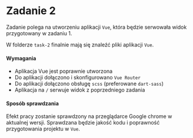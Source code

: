 # Zadanie 2
Zadanie polega na utworzeniu aplikacji `Vue`, która będzie serwowała widok przygotowany w zadaniu 1.

W folderze `task-2` finalnie mają się znaleźć pliki aplikacji `Vue`.


#### Wymagania
- Aplikacja Vue jest poprawnie utworzona
- Do aplikacji dołączono i skonfigurowano `Vue Router`
- Do aplikacji dołączono obsługę `scss` (preferowane `dart-sass`)
- Aplikacja na `/` serwuje widok z poprzedniego zadania

#### Sposób sprawdzania
Efekt pracy zostanie sprawdzony na przeglądarce Google chrome w aktualnej wersji. Sprawdzana będzie jakość kodu i poprawność przygotowania projektu w `Vue`.